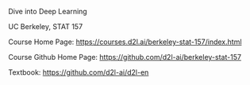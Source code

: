 Dive into Deep Learning

UC Berkeley, STAT 157

Course Home Page: https://courses.d2l.ai/berkeley-stat-157/index.html

Course Github Home Page: https://github.com/d2l-ai/berkeley-stat-157

Textbook: https://github.com/d2l-ai/d2l-en
